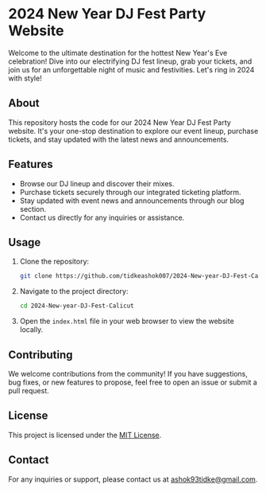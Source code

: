 # 2024 New Year DJ Fest Party Website

Welcome to the ultimate destination for the hottest New Year's Eve celebration! Dive into our electrifying DJ fest lineup, grab your tickets, and join us for an unforgettable night of music and festivities. Let's ring in 2024 with style!

## About

This repository hosts the code for our 2024 New Year DJ Fest Party website. It's your one-stop destination to explore our event lineup, purchase tickets, and stay updated with the latest news and announcements.

## Features

- Browse our DJ lineup and discover their mixes.
- Purchase tickets securely through our integrated ticketing platform.
- Stay updated with event news and announcements through our blog section.
- Contact us directly for any inquiries or assistance.

## Usage

1. Clone the repository:

    ```bash
    git clone https://github.com/tidkeashok007/2024-New-year-DJ-Fest-Calicut.git
    ```

2. Navigate to the project directory:

    ```bash
    cd 2024-New-year-DJ-Fest-Calicut
    ```

3. Open the `index.html` file in your web browser to view the website locally.

## Contributing

We welcome contributions from the community! If you have suggestions, bug fixes, or new features to propose, feel free to open an issue or submit a pull request.

## License

This project is licensed under the [MIT License](LICENSE).

## Contact

For any inquiries or support, please contact us at [ashok93tidke@gmail.com](mailto:ashok93tidke@gmail.com).

